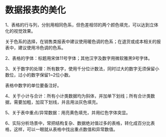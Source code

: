 # 数据报表的美化

1、表格的行与列，分别用相同色系，但色差相邻的两个颜色填充，可以达到立体化的视觉效果。

关于色系的选择，在销售类报表中建议使用暖色调的色系；在退货或成本相关的报表中，建议使用冷色调的色系。

2、表格的字体：标题用宋体11号字体；其他汉字及数字用微软雅黑9号字体。

3、关于数字的处理：所有数字，使用千分位计数法，同时过大的数字无须保留小数位，过小的数字保留1~2位小数。

表格中数字的单位要备注好。

4、关于小计与合计：所有小计类数据均为斜体，并加单下划线；所有合计类数据，需要加粗，加双下划线，并且用淡灰色填充。

5、关于表中重点/异常数据：用亮黄色填充，并用红色字体突显。

6、实际分析场景中，常把结构复杂、数据绝对值过多的表格，转化成百分比表格，这样，可以一眼就从表格中找出重点数值和异常数值。



